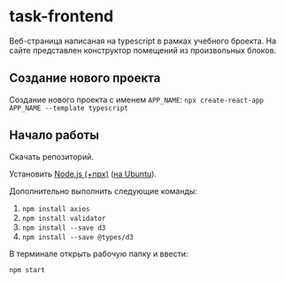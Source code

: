 # task-frontend

Веб-страница написаная на typescript в рамках учебного броекта. На сайте представлен конструктор помещений из произвольных блоков.

## Создание нового проекта

Создание нового проекта с именем `APP_NAME`: `npx create-react-app APP_NAME --template typescript`

## Начало работы

Скачать репозиторий.

Установить [Node.js (+npx)](https://nodejs.org/) ([на Ubuntu](https://nodejs.org/ru/download/package-manager/#debian-and-ubuntu-based-linux-distributions-enterprise-linux-fedora-and-snap-packages)).

Дополнительно выполнить следующие команды:
1. `npm install axios`
2. `npm install validator`
3. `npm install --save d3`
4. `npm install --save @types/d3`

В терминале открыть рабочую папку и ввести:
```commandline
npm start
```
